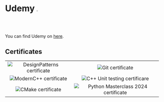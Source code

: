 # Udemy <img src="https://companieslogo.com/img/orig/UDMY.D-ad1cfee4.png"  width="1.5%" height="1.5%">
You can find Udemy on [here](https://www.udemy.com/).

## Certificates
|                          |                          |
:-------------------------:|:-------------------------:
![DesignPatterns certificate](https://udemy-certificate.s3.amazonaws.com/image/UC-bcc4f869-e991-432c-8830-06a0f386097d.jpg?v=1681482912000) | ![Git certificate](https://udemy-certificate.s3.amazonaws.com/image/UC-b0409a10-e23c-458d-8370-0585c6c65e08.jpg?v=1681482912000)
![ModernC++ certificate](https://udemy-certificate.s3.amazonaws.com/image/UC-508f22a7-bdd0-4dab-b619-4a1b6c602302.jpg?v=1681482912000) | ![C++ Unit testing certificare](https://udemy-certificate.s3.amazonaws.com/image/UC-be1729e6-addb-4d57-93c9-776db69a2d2e.jpg?v=1708593052000)
![CMake certificate](https://udemy-certificate.s3.amazonaws.com/image/UC-016d4af9-4b04-489b-99c7-75b1bda26710.jpg?v=1717762240000) | ![Python Masterclass 2024 certificate](https://udemy-certificate.s3.amazonaws.com/image/UC-c3f80334-6fe0-46ba-ae03-26e92c2c0c44.jpg?v=1718262917000)

